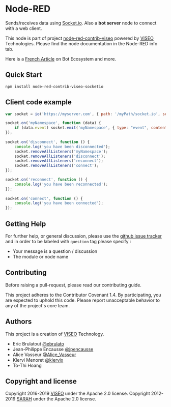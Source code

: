 # Node-RED

Sends/receives data using [Socket.io](http://socket.io/). Also a **bot server** node to connect with a web client.

This node is part of project [node-red-contrib-viseo](https://github.com/NGRP/node-red-contrib-viseo) powered by [VISEO](http://www.viseo.com) Technologies. Please find the node documentation in the Node-RED info tab. 

Here is a [French Article](https://goo.gl/DMfJk1) on Bot Ecosystem and more.

## Quick Start

```
npm install node-red-contrib-viseo-socketio
```

## Client code example

```javascript
var socket = io('https://myserver.com', { path: '/myPath/socket.io', secure: true });

socket.on('myNamespace', function (data) {
    if (data.event) socket.emit('myNamespace', { type: "event", content: 'ok' });
});
    
socket.on('disconnect', function () {
    console.log('you have been disconnected');
    socket.removeAllListeners('myNamespace');
    socket.removeAllListeners('disconnect');
    socket.removeAllListeners('reconnect');
    socket.removeAllListeners('connect');
});

socket.on('reconnect', function () {
    console.log('you have been reconnected');
});
    
socket.on('connect', function () {
    console.log('you have been connected');
});
```

## Getting Help

For further help, or general discussion, please use the [github issue tracker](https://github.com/NGRP/node-red-contrib-viseo/issues) and in order to be labeled with `question` tag please specify :
- Your message is a question / discussion
- The module or node name

## Contributing

Before raising a pull-request, please read our contributing guide.

This project adheres to the Contributor Covenant 1.4. By participating, 
you are expected to uphold this code. 
Please report unacceptable behavior to any of the project's core team.

## Authors

This project is a creation of [VISEO](http://www.viseo.com) Technology.

- Eric Brulatout [@ebrulato](https://twitter.com/ebrulato)
- Jean-Philippe Encausse [@jpencausse](https://twitter.com/jpencausse)
- Alice Vasseur [@Alice_Vasseur](https://twitter.com/Alice_Vasseur)
- Klervi Menoret [@klervix](https://twitter.com/klervix)
- To-Thi Hoang 

## Copyright and license

Copyright 2016-2019 [VISEO](http://www.viseo.com) under the Apache 2.0 license.
Copyright 2012-2019 [SARAH](http://sarah.encausse.net) under the Apache 2.0 license.